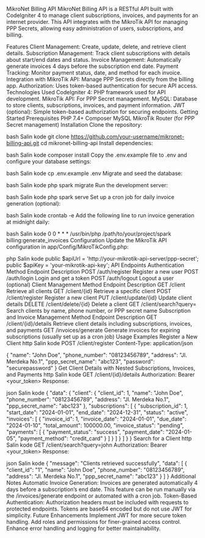 MikroNet Billing API
MikroNet Billing API is a RESTful API built with CodeIgniter 4 to manage client subscriptions, invoices, and payments for an internet provider. This API integrates with the MikroTik API for managing PPP Secrets, allowing easy administration of users, subscriptions, and billing.

Features
Client Management: Create, update, delete, and retrieve client details.
Subscription Management: Track client subscriptions with details about start/end dates and status.
Invoice Management: Automatically generate invoices 4 days before the subscription end date.
Payment Tracking: Monitor payment status, date, and method for each invoice.
Integration with MikroTik API: Manage PPP Secrets directly from the billing app.
Authorization: Uses token-based authentication for secure API access.
Technologies Used
CodeIgniter 4: PHP framework used for API development.
MikroTik API: For PPP Secret management.
MySQL: Database to store clients, subscriptions, invoices, and payment information.
JWT (optional): Simple token-based authorization for securing endpoints.
Getting Started
Prerequisites
PHP 7.4+
Composer
MySQL
MikroTik Router (for PPP Secret management)
Installation
Clone the repository:

bash
Salin kode
git clone https://github.com/your-username/mikronet-billing-api.git
cd mikronet-billing-api
Install dependencies:

bash
Salin kode
composer install
Copy the .env.example file to .env and configure your database settings:

bash
Salin kode
cp .env.example .env
Migrate and seed the database:

bash
Salin kode
php spark migrate
Run the development server:

bash
Salin kode
php spark serve
Set up a cron job for daily invoice generation (optional):

bash
Salin kode
crontab -e
Add the following line to run invoice generation at midnight daily:

bash
Salin kode
0 0 * * * /usr/bin/php /path/to/your/project/spark billing:generate_invoices
Configuration
Update the MikroTik API configuration in app/Config/MikroTikConfig.php:

php
Salin kode
public $apiUrl = 'http://your-mikrotik-api-server/ppp-secret';
public $apiKey = 'your-mikrotik-api-key';
API Endpoints
Authentication
Method	Endpoint	Description
POST	/auth/register	Register a new user
POST	/auth/login	Login and get a token
POST	/auth/logout	Logout a user (optional)
Client Management
Method	Endpoint	Description
GET	/client	Retrieve all clients
GET	/client/{id}	Retrieve a specific client
POST	/client/register	Register a new client
PUT	/client/update/{id}	Update client details
DELETE	/client/delete/{id}	Delete a client
GET	/client/search?query=	Search clients by name, phone number, or PPP secret name
Subscription and Invoice Management
Method	Endpoint	Description
GET	/client/{id}/details	Retrieve client details including subscriptions, invoices, and payments
GET	/invoices/generate	Generate invoices for expiring subscriptions (usually set up as a cron job)
Usage Examples
Register a New Client
http
Salin kode
POST /client/register
Content-Type: application/json

{
  "name": "John Doe",
  "phone_number": "08123456789",
  "address": "Jl. Merdeka No.1",
  "ppp_secret_name": "abc123",
  "password": "securepassword"
}
Get Client Details with Nested Subscriptions, Invoices, and Payments
http
Salin kode
GET /client/{id}/details
Authorization: Bearer <your_token>
Response:

json
Salin kode
{
    "data": {
        "client": {
            "client_id": 1,
            "name": "John Doe",
            "phone_number": "08123456789",
            "address": "Jl. Merdeka No.1",
            "ppp_secret_name": "abc123"
        },
        "subscriptions": [
            {
                "subscription_id": 1,
                "start_date": "2024-01-01",
                "end_date": "2024-12-31",
                "status": "active",
                "invoices": [
                    {
                        "invoice_id": 1,
                        "invoice_date": "2024-01-01",
                        "due_date": "2024-01-10",
                        "total_amount": 100000.00,
                        "invoice_status": "pending",
                        "payments": [
                            {
                                "payment_status": "success",
                                "payment_date": "2024-01-05",
                                "payment_method": "credit_card"
                            }
                        ]
                    }
                ]
            }
        ]
    }
}
Search for a Client
http
Salin kode
GET /client/search?query=john
Authorization: Bearer <your_token>
Response:

json
Salin kode
{
    "message": "Clients retrieved successfully",
    "data": [
        {
            "client_id": "1",
            "name": "John Doe",
            "phone_number": "08123456789",
            "address": "Jl. Merdeka No.1",
            "ppp_secret_name": "abc123"
        }
    ]
}
Additional Notes
Automatic Invoice Generation: Invoices are generated automatically 4 days before a subscription’s end date. This feature can be run manually via the /invoices/generate endpoint or automated with a cron job.
Token-Based Authentication: Authorization headers must be included with requests to protected endpoints. Tokens are base64 encoded but do not use JWT for simplicity.
Future Enhancements
Implement JWT for more secure token handling.
Add roles and permissions for finer-grained access control.
Enhance error handling and logging for better maintainability.
